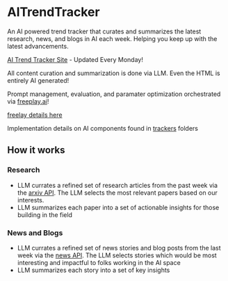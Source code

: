 # AITrendTracker
An AI powered trend tracker that curates and summarizes the latest research, news, and blogs in AI each week. Helping you keep up with the latest advancements.

[AI Trend Tracker Site](https://jeremysilva1098.github.io/AITrendTracker) - Updated Every Monday!

All content curation and summarization is done via LLM. Even the HTML is entirely AI generated!

Prompt management, evaluation, and paramater optimization orchestrated via [freeplay.ai](https://freeplay.ai/)!

[freelay details here](/freeplay_samp_imgs/DEMO_OVERVIEW.md)

Implementation details on AI components found in [trackers](trackers/) folders

## How it works
### Research
* LLM currates a refined set of research articles from the past week via the [arxiv API](https://info.arxiv.org/help/api/index.html). The LLM selects the most relevant papers based on our interests.
* LLM summarizes each paper into a set of actionable insights for those building in the field
  
### News and Blogs
* LLM currates a refined set of news stories and blog posts from the last week via the [news API](https://newsapi.org/). The LLM selects stories which would be most interesting and impactful to folks working in the AI space
* LLM summarizes each story into a set of key insights
